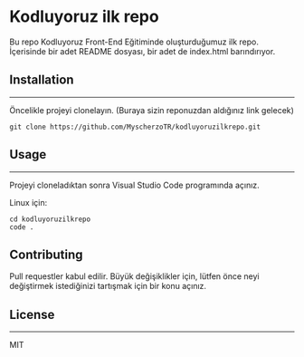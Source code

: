 # Kodluyoruz ilk repo
Bu repo Kodluyoruz Front-End Eğitiminde oluşturduğumuz ilk repo. İçerisinde bir adet README dosyası, bir adet de index.html barındırıyor.

## Installation 

----------------------------------------------------------
Öncelikle projeyi clonelayın. (Buraya sizin reponuzdan aldığınız link gelecek)

```
git clone https://github.com/MyscherzoTR/kodluyoruzilkrepo.git
```

## Usage

----------------------------------------------------------
Projeyi cloneladıktan sonra Visual Studio Code programında açınız.

Linux için:
```
cd kodluyoruzilkrepo
code .
```

## Contributing
Pull requestler kabul edilir. Büyük değişiklikler için, lütfen önce neyi değiştirmek istediğinizi tartışmak için bir konu açınız.

## License
----------------------------------------------------------
MIT
